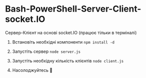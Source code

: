 # Bash-PowerShell-Server-Client-socket.IO

Сервер-Клієнт на основі socket.IO (працює тільки в терміналі)

1) Встановіть необхідні компоненти `npm install -d`

2) Запустіть сервер `node server.js`

3) Запустіть необхідну кількість клієнтів `node client.js`

4) Насолоджуйтесь 🤠

